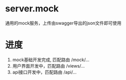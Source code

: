 # server.mock

通用的mock服务，上传由swagger导出的json文件即可使用

# 进度

1. mock基础开发完成, 匹配路由 /mock/...
2. 用户界面开发中，匹配路由 /views/...
3. api接口开发中，匹配路由 /api/...

